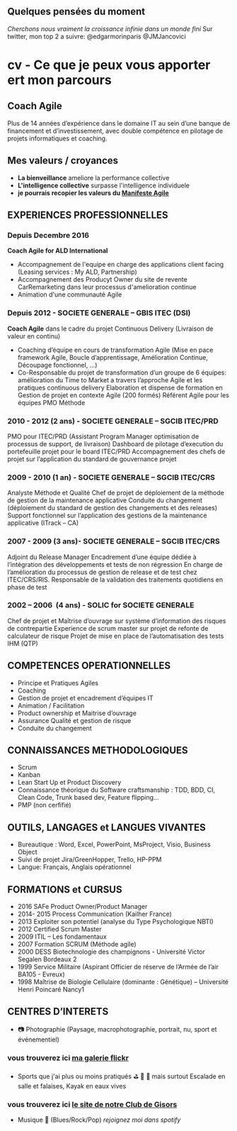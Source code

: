 ## Quelques pensées du moment
_Cherchons nous vraiment la croissance infinie dans un monde fini_
Sur twitter, mon top 2 a suivre:
@edgarmorinparis
@JMJancovici

# cv - Ce que je peux vous apporter ert mon parcours

## Coach Agile
Plus de 14 années d’expérience dans le domaine IT au sein d’une banque de financement et d’investissement, avec double compétence en pilotage de projets informatiques et coaching.

## Mes valeurs / croyances
* __La bienveillance__ ameliore la performance collective
* __L'intelligence collective__ surpasse l'intelligence individuele
* __je pourrais recopier les valeurs du [Manifeste Agile](http://www.agilemanifesto.org)__ 


## EXPERIENCES PROFESSIONNELLES
### Depuis Decembre 2016
__Coach Agile for ALD International__
* Accompagnement de l'equipe en charge des applications client facing (Leasing services : My ALD, Partnership) 
* Accompagnement des Producyt Owner du site de revente CarRemarketing dans leur processus d'amelioration continue
* Animation d'une communauté Agile

### Depuis  2012 -   SOCIETE GENERALE – GBIS  ITEC (DSI)
__Coach Agile__ dans le cadre du projet Continuous Delivery (Livraison de valeur en continu)
* Coaching d’équipe en cours de transformation Agile (Mise en pace framework Agile, Boucle d’apprentissage, Amélioration Continue, Découpage fonctionnel, …)
* Co-Responsable du projet de transformation d’un groupe de 6 équipes: amélioration du Time to Market a travers l’approche Agile et les pratiques continuous delivery
Elaboration et dispense de formation en Gestion de projet en contexte Agile (200 formés)
Référent Agile pour les équipes PMO Méthode
### 2010 - 2012 (2 ans) -   SOCIETE GENERALE – SGCIB  ITEC/PRD
PMO pour ITEC/PRD (Assistant Program Manager optimisation de processus de support, de livraison) 
Dashboard de pilotage d’execution du portefeuille projet pour le board ITEC/PRD
Accompagnement des chefs de projet sur l’application du standard de gouvernance projet
### 2009 - 2010 (1 an) -   SOCIETE GENERALE – SGCIB  ITEC/CRS
Analyste Méthode et Qualité
	Chef de projet de déploiement de la méthode de gestion de la maintenance applicative 
Conduite du changement (déploiement du standard de gestion des changements et des releases)
Support fonctionnel sur l’application des gestions de la maintenance applicative (ITrack – CA)
### 2007 - 2009 (3 ans)- SOCIETE GENERALE – SGCIB  ITEC/CRS
Adjoint du Release Manager
	Encadrement d’une équipe dédiée à l’intégration des développements et tests de non régression
En charge de l’amélioration du processus de gestion de release et de test chez ITEC/CRS/RIS.
Responsable de la validation des traitements quotidiens en phase de test 
### 2002 – 2006  (4 ans) - SOLIC for SOCIETE GENERALE 
Chef de projet et Maîtrise d’ouvrage  sur système d’information des  risques de contrepartie 
Experience de scrum master sur projet de refonte de calculateur de risque
Projet de mise en place de l’automatisation des tests IHM (QTP)

## COMPETENCES OPERATIONNELLES
* Principe et Pratiques Agiles
* Coaching 
* Gestion de projet et encadrement d’équipes IT
* Animation / Facilitation
* Product ownership et Maitrise d’ouvrage
* Assurance Qualité et gestion de risque
* Conduite du changement

## CONNAISSANCES METHODOLOGIQUES
* Scrum
* Kanban
* Lean Start Up et Product Discovery
* Connaissance théorique du Software craftsmanship : TDD, BDD, CI, Clean Code, Trunk based dev, Feature flipping...
* PMP (non cerfifié)

## OUTILS, LANGAGES et LANGUES VIVANTES
* Bureautique :	Word, Excel, PowerPoint, MsProject, Visio, Business Object
* Suivi de projet			Jira/GreenHopper, Trello, HP-PPM
* Langue:				Français, Anglais opérationnel

## FORMATIONS et CURSUS
* 2016		SAFe Product Owner/Product Manager
* 2014- 2015	Process Communication (Kailher France)
* 2013		Exploiter son potentiel (analyse du Type Psychologique NBTI)
* 2012		Certified Scrum Master
* 2009		ITIL – Les fondamentaux
* 2007		Formation SCRUM (Méthode agile)
* 2000		DESS Biotechnologie des champignons - Université Victor Segalen Bordeaux 2
* 1999		Service Militaire (Aspirant Officier de réserve de l’Armée de l’air BA105 - Evreux)
* 1998		Maîtrise de Biologie Cellulaire (dominante : Génétique) – Université Henri Poincaré Nancy1

## CENTRES D’INTERETS
* :camera: Photographie (Paysage, macrophotographie, portrait, nu, sport et événementiel)
### vous trouverez ici [ma galerie flickr](http://www.fluidr.com/photos/sebtis)
* Sports que j'ai plus ou moins pratiqués :golf: :bicyclist: :runner: mais surtout Escalade en salle et falaises, Kayak en eaux vives 
### vous trouverez ici [le site de notre Club de Gisors](http://www.varapeure.com)
* Musique :guitar: (Blues/Rock/Pop)
_rejoignez moi dans spotify_
